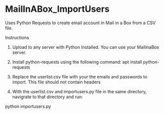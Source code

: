 # MailInABox_ImportUsers
Uses Python Requests to create email account in Mail in a Box from a CSV file.

Instructions
1) Upload to any server with Python Installed. You can use your MailinaBox server. 

2) Install python-requests using the following command:
apt install python-requests

3) Replace the userlist.csv file with your the emails and passwords to import. This file should not contain headers

4) With the userlist.csv and importusers.py file in the same directory, navigrate to that directory and run:

python importusers.py

